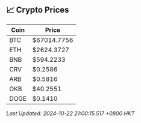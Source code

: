 ## 📈 Crypto Prices

| Coin | Price |
| ---- | ----- |
| BTC | $67014.7756 |
| ETH | $2624.3727 |
| BNB | $594.2233 |
| CRV | $0.2586 |
| ARB | $0.5816 |
| OKB | $40.2551 |
| DOGE | $0.1410 |

_Last Updated: 2024-10-22 21:00:15.517 +0800 HKT_